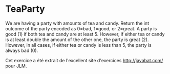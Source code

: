 # TeaParty #
We are having a party with amounts of tea and candy. Return the int outcome
of the party encoded as 0=bad, 1=good, or 2=great. A party is good (1) if
both tea and candy are at least 5. However, if either tea or candy is at
least double the amount of the other one, the party is great (2).  However,
in all cases, if either tea or candy is less than 5, the party is always bad
(0).

Cet exercice a été extrait de l'excellent site d'exercices
http://javabat.com/ pour JLM.

